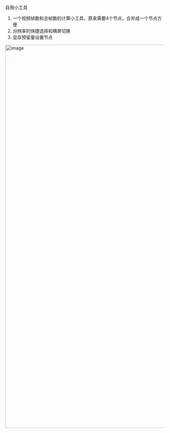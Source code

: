 自用小工具
1. 一个视频帧数和总帧数的计算小工具，原来需要4个节点，合并成一个节点方便
2. 分辨率的快捷选择和横屏切换
3. 显存预留量设置节点

<img width="946" height="1208" alt="image" src="https://github.com/user-attachments/assets/a8d3ab8b-37d4-4374-a7d9-d02133de09af" />

